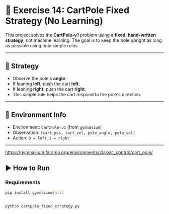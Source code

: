 # 🎯 Exercise 14: CartPole Fixed Strategy (No Learning)

This project solves the **CartPole-v1** problem using a **fixed, hand-written strategy**, not machine learning. The goal is to keep the pole upright as long as possible using only simple rules.

---

## 🧠 Strategy

- Observe the pole's **angle**.
- If leaning **left**, push the cart **left**.
- If leaning **right**, push the cart **right**.
- This simple rule helps the cart respond to the pole's direction.

---

## 📌 Environment Info

- Environment: `CartPole-v1` (from `gymnasium`)
- Observation: `[cart_pos, cart_vel, pole_angle, pole_vel]`
- Action: `0 = left`, `1 = right`

---


https://gymnasium.farama.org/environments/classic_control/cart_pole/


## ▶️ How to Run

### Requirements

```bash
pip install gymnasium[all]


python cartpole_fixed_strategy.py
